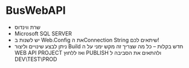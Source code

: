 # BusWebAPI
-	שרת ווינדוס
-	Microsoft SQL SERVER
-	יש לשנות ב Web.Config  את הConnection String   שיתאים לכם!
-	ניתן לבצע שינויים וליצור Build חדש בקלות – כל מה שצריך זה מקש ימני על ה WEB API PROJECT ואז ללחוץ PUBLISH ולהתאים את הסביבה ל DEV\TEST\PROD
 

